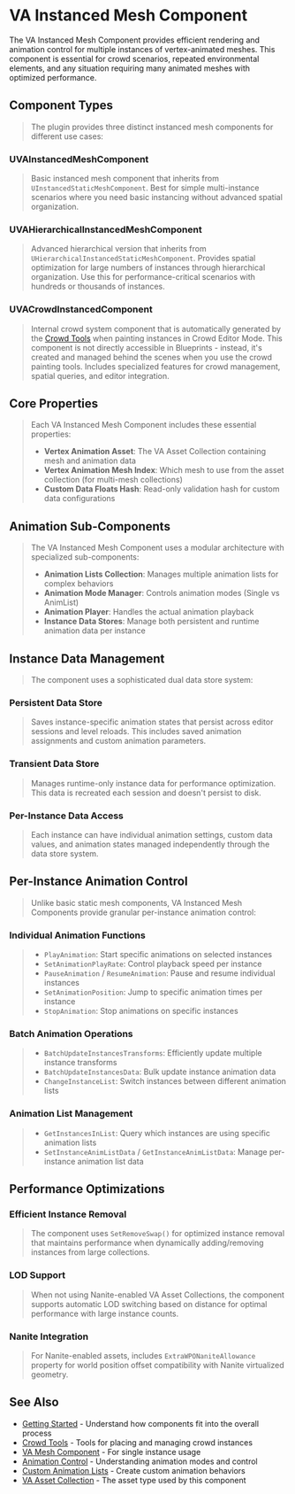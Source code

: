 # VA Instanced Mesh Component

The VA Instanced Mesh Component provides efficient rendering and animation control for multiple instances of vertex-animated meshes. This component is essential for crowd scenarios, repeated environmental elements, and any situation requiring many animated meshes with optimized performance.

## Component Types

> The plugin provides three distinct instanced mesh components for different use cases:

### **UVAInstancedMeshComponent**
> Basic instanced mesh component that inherits from `UInstancedStaticMeshComponent`. Best for simple multi-instance scenarios where you need basic instancing without advanced spatial organization.

### **UVAHierarchicalInstancedMeshComponent** 
> Advanced hierarchical version that inherits from `UHierarchicalInstancedStaticMeshComponent`. Provides spatial optimization for large numbers of instances through hierarchical organization. Use this for performance-critical scenarios with hundreds or thousands of instances.

### **UVACrowdInstancedComponent**
> Internal crowd system component that is automatically generated by the [Crowd Tools](crowd-tools-editor-mode.md) when painting instances in Crowd Editor Mode. This component is not directly accessible in Blueprints - instead, it's created and managed behind the scenes when you use the crowd painting tools. Includes specialized features for crowd management, spatial queries, and editor integration.

## Core Properties

> Each VA Instanced Mesh Component includes these essential properties:
>
> - **Vertex Animation Asset**: The VA Asset Collection containing mesh and animation data
> - **Vertex Animation Mesh Index**: Which mesh to use from the asset collection (for multi-mesh collections)
> - **Custom Data Floats Hash**: Read-only validation hash for custom data configurations

## Animation Sub-Components

> The VA Instanced Mesh Component uses a modular architecture with specialized sub-components:
>
> - **Animation Lists Collection**: Manages multiple animation lists for complex behaviors
> - **Animation Mode Manager**: Controls animation modes (Single vs AnimList)
> - **Animation Player**: Handles the actual animation playback
> - **Instance Data Stores**: Manage both persistent and runtime animation data per instance

## Instance Data Management

> The component uses a sophisticated dual data store system:

### **Persistent Data Store**
> Saves instance-specific animation states that persist across editor sessions and level reloads. This includes saved animation assignments and custom animation parameters.

### **Transient Data Store**
> Manages runtime-only instance data for performance optimization. This data is recreated each session and doesn't persist to disk.

### **Per-Instance Data Access**
> Each instance can have individual animation settings, custom data values, and animation states managed independently through the data store system.

## Per-Instance Animation Control

> Unlike basic static mesh components, VA Instanced Mesh Components provide granular per-instance animation control:

### **Individual Animation Functions**
> - `PlayAnimation`: Start specific animations on selected instances
> - `SetAnimationPlayRate`: Control playback speed per instance  
> - `PauseAnimation` / `ResumeAnimation`: Pause and resume individual instances
> - `SetAnimationPosition`: Jump to specific animation times per instance
> - `StopAnimation`: Stop animations on specific instances

### **Batch Animation Operations**
> - `BatchUpdateInstancesTransforms`: Efficiently update multiple instance transforms
> - `BatchUpdateInstancesData`: Bulk update instance animation data
> - `ChangeInstanceList`: Switch instances between different animation lists

### **Animation List Management**
> - `GetInstancesInList`: Query which instances are using specific animation lists
> - `SetInstanceAnimListData` / `GetInstanceAnimListData`: Manage per-instance animation list data

## Performance Optimizations

### **Efficient Instance Removal**
> The component uses `SetRemoveSwap()` for optimized instance removal that maintains performance when dynamically adding/removing instances from large collections.

### **LOD Support**
> When not using Nanite-enabled VA Asset Collections, the component supports automatic LOD switching based on distance for optimal performance with large instance counts.

### **Nanite Integration**  
> For Nanite-enabled assets, includes `ExtraWPONaniteAllowance` property for world position offset compatibility with Nanite virtualized geometry.





## See Also

- [Getting Started](getting-started.md) - Understand how components fit into the overall process
- [Crowd Tools](crowd-tools-editor-mode.md) - Tools for placing and managing crowd instances
- [VA Mesh Component](vertex-anim-mesh-component.md) - For single instance usage
- [Animation Control](animation-control.md) - Understanding animation modes and control
- [Custom Animation Lists](custom-animation-lists.md) - Create custom animation behaviors
- [VA Asset Collection](va-asset-collection.md) - The asset type used by this component